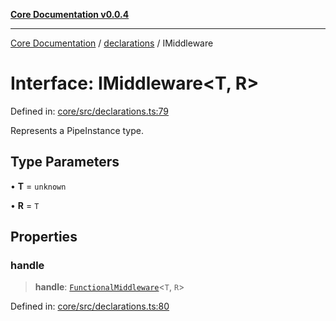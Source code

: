 [**Core Documentation v0.0.4**](../../README.md)

***

[Core Documentation](../../modules.md) / [declarations](../README.md) / IMiddleware

# Interface: IMiddleware\<T, R\>

Defined in: [core/src/declarations.ts:79](https://github.com/stonemjs/core/blob/2adc2da4c7e3b5a9f593c198ba7e8ad639651777/src/declarations.ts#L79)

Represents a PipeInstance type.

## Type Parameters

• **T** = `unknown`

• **R** = `T`

## Properties

### handle

> **handle**: [`FunctionalMiddleware`](../type-aliases/FunctionalMiddleware.md)\<`T`, `R`\>

Defined in: [core/src/declarations.ts:80](https://github.com/stonemjs/core/blob/2adc2da4c7e3b5a9f593c198ba7e8ad639651777/src/declarations.ts#L80)
